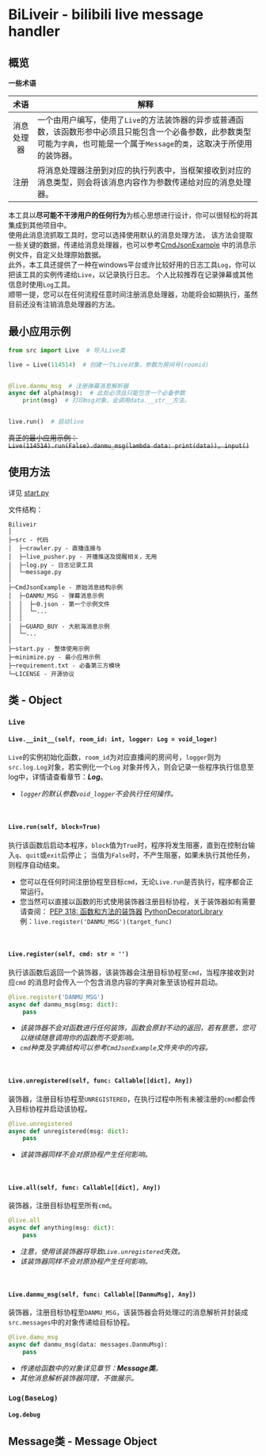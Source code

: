 BiLiveir - bilibili live message handler
===

概览
---

**一些术语**

|  术语   | 解释                                                                                                  |
|:-----:|-----------------------------------------------------------------------------------------------------|
| 消息处理器 | 一个由用户编写，使用了`Live`的方法装饰器的异步或普通函数，该函数形参中必须且只能包含一个必备参数，此参数类型可能为`字典`，也可能是一个属于`Message`的`类`，这取决于所使用的装饰器。 |
|  注册   | 将消息处理器注册到对应的执行列表中，当框架接收到对应的消息类型，则会将该消息内容作为参数传递给对应的消息处理器。                                            |

本工具以**尽可能不干涉用户的任何行为**为核心思想进行设计，你可以很轻松的将其集成到其他项目中。  
使用此消息流抓取工具时，您可以选择使用默认的消息处理方法，
该方法会提取一些关键的数据，传递给消息处理器，也可以参考[CmdJsonExample](CmdJsonExample "从管人那爬的数据")
中的消息示例文件，自定义处理原始数据。  
此外，本工具还提供了一种在windows平台或许比较好用的日志工具`Log`，你可以把该工具的实例传递给`Live`，以记录执行日志。
个人比较推荐在记录弹幕或其他信息时使用`Log`工具。  
顺带一提，您可以在任何流程任意时间注册消息处理器，功能将会如期执行，虽然目前还没有注销消息处理器的方法。

最小应用示例
---

```python
from src import Live  # 导入Live类

live = Live(114514)  # 创建一个Live对象，参数为房间号(roomid)


@live.danmu_msg  # 注册弹幕消息解析器
async def alpha(msg):  # 此处必须且只能包含一个必备参数
    print(msg)  # 打印msg对象，会调用data.__str__方法。


live.run()  # 启动live
```

~~真正的最小应用示例：~~  
~~`Live(114514).run(False).danmu_msg(lambda data: print(data)), input()`~~

使用方法
---
详见 [start.py](start.py)

文件结构：

```
Biliveir
│
├─src - 代码
│  ├─crawler.py - 直播连接与
│  ├─live_pusher.py - 开播推送及提醒相关，无用
│  ├─log.py - 日志记录工具
│  └─message.py
│
├─CmdJsonExample - 原始消息结构示例
│  ├─DANMU_MSG - 弹幕消息示例
│  │  ├─0.json - 第一个示例文件
│  │  └─...
│  │
│  ├─GUARD_BUY - 大航海消息示例
│  └─...
│
├─start.py - 整体使用示例
├─minimize.py - 最小应用示例
├─requirement.txt - 必备第三方模块
└─LICENSE - 开源协议

```

类 - Object
---

### `Live`

#### `Live.__init__(self, room_id: int, logger: Log = void_loger)`

`Live`的实例初始化函数，`room_id`为对应直播间的房间号，`logger`则为`src.log.Log`对象，若实例化一个`Log`
对象并传入，则会记录一些程序执行信息至log中，详情请查看章节：***Log***。

- *`logger`的默认参数`void_logger`不会执行任何操作。*

<br>

#### `Live.run(self, block=True)`

执行该函数后启动本程序，`block`值为`True`时，程序将发生阻塞，直到在控制台输入`q`、`quit`或`exit`后停止；
当值为`False`时，不产生阻塞，如果未执行其他任务，则程序自动结束。

- 您可以在任何时间注册协程至目标`cmd`，无论`Live.run`是否执行，程序都会正常运行。
- 您当然可以直接以函数的形式使用装饰器注册目标协程，关于装饰器如有需要请查阅：
  [PEP 318: 函数和方法的装饰器](https://docs.python.org/zh-cn/3.10/whatsnew/2.4.html#pep-318-decorators-for-functions-and-methods)
  [PythonDecoratorLibrary](https://wiki.python.org/moin/PythonDecoratorLibrary)  
  例：`live.register('DANMU_MSG')(target_func)`

<br>

#### `Live.register(self, cmd: str = '')`

执行该函数后返回一个装饰器，该装饰器会注册目标协程至`cmd`，当程序接收到对应`cmd`
的消息时会传入一个包含消息内容的字典对象至该协程并启动。

```python
@live.register('DANMU_MSG')
async def danmu_msg(msg: dict):
    pass
```

- *该装饰器不会对函数进行任何装饰，函数会原封不动的返回，若有意愿，您可以继续随意调用你的函数而不受影响。*
- *`cmd`种类及字典结构可以参考`CmdJsonExample`文件夹中的内容。*

<br>

#### `Live.unregistered(self, func: Callable[[dict], Any])`

装饰器，注册目标协程至`UNREGISTERED`，在执行过程中所有未被注册的`cmd`都会传入目标协程并启动该协程。

```python
@live.unregistered
async def unregistered(msg: dict):
    pass
```

- *该装饰器同样不会对原协程产生任何影响。*

<br>

#### `Live.all(self, func: Callable[[dict], Any])`

装饰器，注册目标协程至所有`cmd`。

```python
@live.all
async def anything(msg: dict):
    pass
```

- *注意，使用该装饰器将导致`Live.unregistered`失效。*
- *该装饰器同样不会对原协程产生任何影响。*

<br>

#### `Live.danmu_msg(self, func: Callable[[DanmuMsg], Any])`

装饰器，注册目标协程至`DANMU_MSG`，该装饰器会将处理过的消息解析并封装成`src.messages`中的对象传递给目标协程。

```python
@live.damu_msg
async def danmu_msg(data: messages.DanmuMsg):
    pass
```

- *传递给函数中的对象详见章节：**Message类**。*
- *其他消息解析装饰器同理，不做展示。*

### `Log(BaseLog)`

#### `Log.debug`

Message类 - Message Object
---

